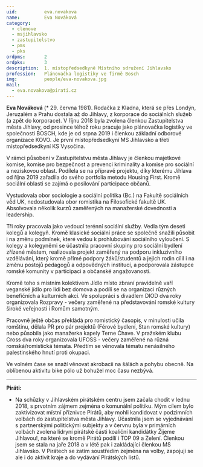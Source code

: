```yaml
---
uid:          eva.novakova
name:         Eva Nováková
category:
  - clenove
  - msjihlavsko
  - zastupitelstvo
  - pms
  - pks
ordpms:       2
ordpks:       3
description:  1. místopředsedkyně Místního sdružení Jihlavsko
profession:   Plánovačka logistiky ve firmě Bosch
img:          people/eva-novakova.jpg
mail:
  - eva.novakova@pirati.cz
---
```

**Eva Nováková** (* 29. června 1981). Rodačka z Kladna, která se přes Londýn, Jeruzalém a Prahu dostala až do Jihlavy, z korporace do sociálních služeb (a zpět do korporace). V říjnu 2018 byla zvolena členkou Zastupitelstva města Jihlavy, od prosince téhož roku pracuje jako plánovačka logistiky ve společnosti BOSCH, kde je od srpna 2019 i členkou základní odborové organizace KOVO. Je první místopředsedkyní MS Jihlavsko a třetí místopředsedkyní KS Vysočina.

V rámci působení v Zastupitelstvu města Jihlavy je členkou majetkové komise, komise pro bezpečnost a prevenci kriminality a komise pro sociální a neziskovou oblast. Podílela se na přípravě projektu, díky kterému Jihlava od října 2019 zařadila do svého portfolia metodu Housing First. Kromě sociální oblasti se zajímá o posilování participace občanů.

Vystudovala obor sociologie a sociální politika (Bc.) na Fakultě sociálních věd UK, nedostudovala obor romistika na Filosofické fakultě UK. Absolvovala několik kurzů zaměřených na manažerské dovednosti a leadership.

Tři roky pracovala jako vedoucí terénní sociální služby. Vedla tým deseti kolegů a kolegyň. Kromě klasické sociální práce se společně snažili působit i na změnu podmínek, které vedou k prohlubování sociálního vyloučení. S kolegy a kolegyněmi se účastnila pracovní skupiny pro sociální bydlení zřízené městem, realizovala projekt zaměřený na podporu inkluzivního vzdělávání, který kromě přímé podpory žáků/studentů a jejich rodin cílil i na změnu postojů pedagogů a odpovědných institucí, a podporovala zástupce romské komunity v participaci a občanské angažovanosti.

Kromě toho s místním kolektivem Jídlo místo zbraní pravidelně vaří veganské jídlo pro lidi bez domova a podílí se na organizaci různých benefičních a kulturních akcí. Ve spolupráci s divadlem DIOD dva roky organizovala Rozpravy - večery zaměřené na představování romské kultury široké veřejnosti i Romům samotným.

Pracovně ještě občas překládá pro romistický časopis, v minulosti učila romštinu, dělala PR pro pár projektů (Férové bydlení, Stan romské kultury) nebo působila jako manažerka kapely Terne Čhave. V pražském klubu Cross dva roky organizovala UFOSS - večery zaměřené na různá romská/romistická témata. Předtím se věnovala tématu nenásilného palestinského hnutí proti okupaci.

Ve volném čase se snaží věnovat akrobacii na šálách a pohybu obecně. Na oblíbenou aktivitu bike pólo už bohužel moc času nezbývá.

---

**Piráti:**
* Na schůzky v Jihlavském pirátském centru jsem začala chodit v lednu 2018, s prvotním zájmem zejména o komunální politiku. Mým cílem bylo zaktivizovat místní příznivce Pirátů, aby mohli kandidovat v podzimních volbách do zastupitelstva města Jihlavy. Účastnila jsem se vyjednávání s partnerskými politickými subjekty a v červnu byla v primárních volbách zvolena lídryní pirátské části koaliční kandidátky Žijeme Jihlavou!, na které se kromě Pirátů podílí i TOP 09 a Zelení. Členkou jsem se stala na jaře 2018 a v létě pak i zakládající členkou MS Jihlavsko. V Pirátech se zatím soustředím zejména na volby, zapojuji se ale i do aktivit kraje a do vydávání Pirátských listů.
